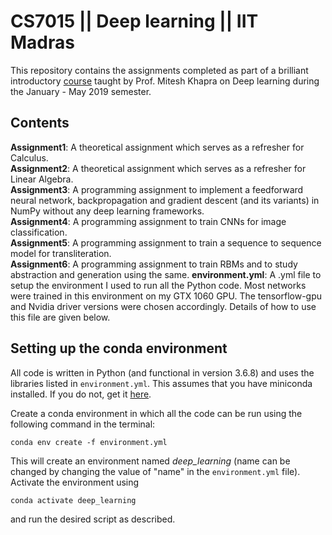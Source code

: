 # CS7015 || Deep learning || IIT Madras

This repository contains the assignments completed as part of a brilliant introductory [course](http://www.cse.iitm.ac.in/~miteshk/CS7015.html) taught by Prof. Mitesh Khapra on Deep learning during the January - May 2019 semester.


## Contents

__Assignment1__: A theoretical assignment which serves as a refresher for Calculus.   
__Assignment2__: A theoretical assignment which serves as a refresher for Linear Algebra.    
__Assignment3__: A programming assignment to implement a feedforward neural network, backpropagation and gradient descent (and its variants) in NumPy without any deep learning frameworks.    
__Assignment4__: A programming assignment to train CNNs for image classification.     
__Assignment5__: A programming assignment to train a sequence to sequence model for transliteration.     
__Assignment6__: A programming assignment to train RBMs and to study abstraction and generation using the same.
__environment.yml__: A .yml file to setup the environment I used to run all the Python code. Most networks were trained in this environment on my GTX 1060 GPU. The tensorflow-gpu and Nvidia driver versions were chosen accordingly. Details of how to use this file are given below. 


## Setting up the conda environment   

All code is written in Python (and functional in version 3.6.8) and uses the libraries listed in ```environment.yml```. This assumes that you have miniconda installed. If you do not, get it [here](https://conda.io/projects/conda/en/latest/user-guide/install/linux.html).     

Create a conda environment in which all the code can be run using the following command in the terminal:       
```
conda env create -f environment.yml
```     

This will create an environment named *deep_learning* (name can be changed by changing the value of "name" in the ```environment.yml``` file). Activate the environment using 
```
conda activate deep_learning
```     

and run the desired script as described.